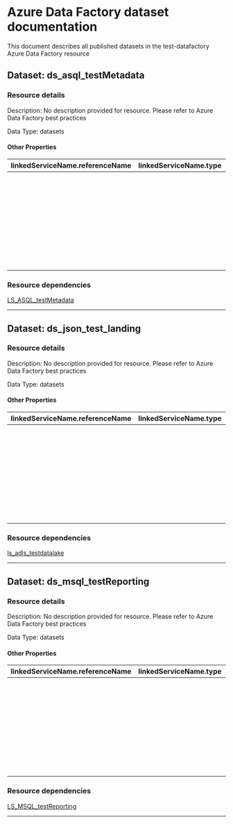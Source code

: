 # Azure Data Factory dataset documentation

This document describes all published datasets in the test-datafactory Azure Data Factory resource

## Dataset: ds_asql_testMetadata

### Resource details

Description: No description provided for resource. Please refer to Azure Data Factory best practices

Data Type: datasets

#### Other Properties

linkedServiceName.referenceName | linkedServiceName.type | annotations | type | schema | typeProperties | description
------------------------------- | ---------------------- | ----------- | ---- | ------ | -------------- | -----------
                                |                        | System.Object[] | AzureSqlTable | System.Object[] |                | No description provided for resource. Please refer to Azure Data Factory best practices

### Resource dependencies

[LS_ASQL_testMetadata](linkedServices.md#ls\_asql\_testmetadata)

---

## Dataset: ds_json_test_landing

### Resource details

Description: No description provided for resource. Please refer to Azure Data Factory best practices

Data Type: datasets

#### Other Properties

linkedServiceName.referenceName | linkedServiceName.type | parameters.tablename.type | parameters.extractdate.type | annotations | type | typeProperties.location.type | typeProperties.location.fileName.value | typeProperties.location.fileName.type | typeProperties.location.folderPath.value | typeProperties.location.folderPath.type | typeProperties.location.fileSystem | schema.type | schema.properties.commitInfo.type | schema.properties.commitInfo.properties.timestamp.type | schema.properties.commitInfo.properties.userId.type | schema.properties.commitInfo.properties.userName.type | schema.properties.commitInfo.properties.operation.type | schema.properties.commitInfo.properties.operationParameters.type | schema.properties.commitInfo.properties.operationParameters.properties | schema.properties.commitInfo.properties.notebook.type | schema.properties.commitInfo.properties.notebook.properties | schema.properties.commitInfo.properties.clusterId.type | schema.properties.commitInfo.properties.isolationLevel.type | schema.properties.commitInfo.properties.isBlindAppend.type | schema.properties.protocol.type | schema.properties.protocol.properties.minReaderVersion.type | schema.properties.protocol.properties.minWriterVersion.type | schema.properties.metaData.type | schema.properties.metaData.properties.id.type | schema.properties.metaData.properties.format.type | schema.properties.metaData.properties.format.properties | schema.properties.metaData.properties.schemaString.type | schema.properties.metaData.properties.partitionColumns.type | schema.properties.metaData.properties.configuration.type | schema.properties.metaData.properties.createdTime.type | schema.properties.add.type | schema.properties.add.properties.path.type | schema.properties.add.properties.partitionValues.type | schema.properties.add.properties.size.type | schema.properties.add.properties.modificationTime.type | schema.properties.add.properties.dataChange.type | schema.properties.add.properties.stats.type | description
------------------------------- | ---------------------- | ------------------------- | --------------------------- | ----------- | ---- | ---------------------------- | -------------------------------------- | ------------------------------------- | ---------------------------------------- | --------------------------------------- | ---------------------------------- | ----------- | --------------------------------- | ------------------------------------------------------ | --------------------------------------------------- | ----------------------------------------------------- | ------------------------------------------------------ | ---------------------------------------------------------------- | ---------------------------------------------------------------------- | ----------------------------------------------------- | ----------------------------------------------------------- | ------------------------------------------------------ | ----------------------------------------------------------- | ---------------------------------------------------------- | ------------------------------- | ----------------------------------------------------------- | ----------------------------------------------------------- | ------------------------------- | --------------------------------------------- | ------------------------------------------------- | ------------------------------------------------------- | ------------------------------------------------------- | ----------------------------------------------------------- | -------------------------------------------------------- | ------------------------------------------------------ | -------------------------- | ------------------------------------------ | ----------------------------------------------------- | ------------------------------------------ | ------------------------------------------------------ | ------------------------------------------------ | ------------------------------------------- | -----------
                                |                        |                           |                             | System.Object[] | Json |                              |                                        |                                       |                                          |                                         |                                    |             |                                   |                                                        |                                                     |                                                       |                                                        |                                                                  |                                                                        |                                                       |                                                             |                                                        |                                                             |                                                            |                                 |                                                             |                                                             |                                 |                                               |                                                   |                                                         |                                                         |                                                             |                                                          |                                                        |                            |                                            |                                                       |                                            |                                                        |                                                  |                                             | No description provided for resource. Please refer to Azure Data Factory best practices

### Resource dependencies

[ls_adls_testdatalake](linkedServices.md#ls\_adls\_testdatalake)

---

## Dataset: ds_msql_testReporting

### Resource details

Description: No description provided for resource. Please refer to Azure Data Factory best practices

Data Type: datasets

#### Other Properties

linkedServiceName.referenceName | linkedServiceName.type | linkedServiceName.parameters.DatabaseName.value | linkedServiceName.parameters.DatabaseName.type | parameters.tablename.type | parameters.schemaname.type | parameters.databasename.type | annotations | type | schema | typeProperties.schema.value | typeProperties.schema.type | typeProperties.table.value | typeProperties.table.type | description
------------------------------- | ---------------------- | ----------------------------------------------- | ---------------------------------------------- | ------------------------- | -------------------------- | ---------------------------- | ----------- | ---- | ------ | --------------------------- | -------------------------- | -------------------------- | ------------------------- | -----------
                                |                        |                                                 |                                                |                           |                            |                              | System.Object[] | SqlServerTable | System.Object[] |                             |                            |                            |                           | No description provided for resource. Please refer to Azure Data Factory best practices

### Resource dependencies

[LS_MSQL_testReporting](linkedServices.md#ls\_msql\_testreporting)

---
